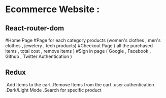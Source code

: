 # Ecommerce Website : 

## React-router-dom

#Home Page 
#Page for each category products (women's clothes , men's clothes , jewelery , tech products) 
#Checkout Page ( all the purchased items , total cost , remove items )
#Sign in page ( Google , Facebook , Github , Twitter Authentication )

## Redux 
.Add Items to the cart 
.Remove Items from the cart 
.user authentication
.Dark/Light Mode 
.Search for specific product 
